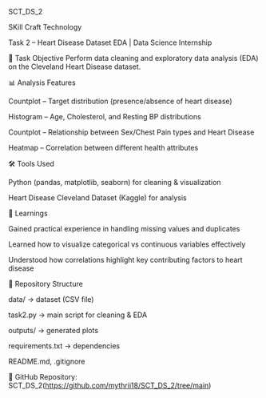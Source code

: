 SCT_DS_2

SKill Craft Technology

Task 2 – Heart Disease Dataset EDA | Data Science Internship

📌 Task Objective
Perform data cleaning and exploratory data analysis (EDA) on the Cleveland Heart Disease dataset.

📊 Analysis Features

Countplot – Target distribution (presence/absence of heart disease)

Histogram – Age, Cholesterol, and Resting BP distributions

Countplot – Relationship between Sex/Chest Pain types and Heart Disease

Heatmap – Correlation between different health attributes

🛠 Tools Used

Python (pandas, matplotlib, seaborn) for cleaning & visualization

Heart Disease Cleveland Dataset (Kaggle) for analysis

🎯 Learnings

Gained practical experience in handling missing values and duplicates

Learned how to visualize categorical vs continuous variables effectively

Understood how correlations highlight key contributing factors to heart disease

📂 Repository Structure

data/ → dataset (CSV file)

task2.py → main script for cleaning & EDA

outputs/ → generated plots

requirements.txt → dependencies

README.md, .gitignore

🔗 GitHub Repository: SCT_DS_2(https://github.com/mythrii18/SCT_DS_2/tree/main)
